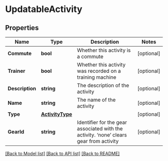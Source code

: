 # UpdatableActivity

## Properties

Name | Type | Description | Notes
------------ | ------------- | ------------- | -------------
**Commute** | **bool** | Whether this activity is a commute | [optional] 
**Trainer** | **bool** | Whether this activity was recorded on a training machine | [optional] 
**Description** | **string** | The description of the activity | [optional] 
**Name** | **string** | The name of the activity | [optional] 
**Type** | [**ActivityType**](ActivityType.md) |  | [optional] 
**GearId** | **string** | Identifier for the gear associated with the activity. ‘none’ clears gear from activity | [optional] 

[[Back to Model list]](../README.md#documentation-for-models) [[Back to API list]](../README.md#documentation-for-api-endpoints) [[Back to README]](../README.md)


